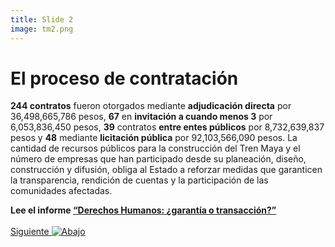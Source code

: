 ```yaml
---
title: Slide 2
image: tm2.png
---
```


# El proceso de contratación

**244 contratos** fueron otorgados mediante **adjudicación directa** por 36,498,665,786 pesos, **67** en **invitación a cuando menos 3** por 6,053,836,450 pesos, **39** contratos **entre entes públicos** por 8,732,639,837 pesos y **48** mediante **licitación pública** por 92,103,566,090 pesos. 
La cantidad de recursos públicos para la construcción del Tren Maya y el número de empresas que han participado desde su planeación, diseño, construcción y difusión, obliga al Estado a reforzar medidas que garanticen la transparencia, rendición de cuentas y la participación de las comunidades afectadas.

**Lee el informe [“Derechos Humanos: ¿garantía o transacción?”](/informeDDHH/)**
<br>
<br>
<a class="moveSectionDown" href="#">Siguiente <img class="down-arrow" src="{{ site.baseurl }}/assets/img/arrow-down-solid.svg" alt="Abajo"></a>
